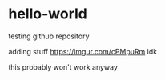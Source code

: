 # hello-world
testing github repository

adding stuff
https://imgur.com/cPMpuRm
idk

this probably won't work anyway
